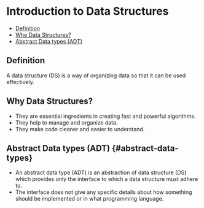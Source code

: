 # Introduction to Data Structures
- [Definition](#definition)
- [Whe Data Structures?](#why-data-structures)
- [Abstract Data types (ADT)](#abstract-data-types)

## Definition
A data structure (DS) is a way of organizing data so that it can be used effectively.
## Why Data Structures?
- They are essential ingredients in creating fast and powerful algorithms.
- They help to manage and organize data.
- They make code cleaner and easier to understand.
## Abstract Data types (ADT) {#abstract-data-types}
- An abstract data type (ADT) is an abstraction of data structure (DS) which provides only the interface to which a data structure must adhere to.
- The interface does not give any specific details about how something should be implemented or in what programming language.
